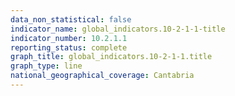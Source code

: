 ```yaml
---
data_non_statistical: false
indicator_name: global_indicators.10-2-1-1-title
indicator_number: 10.2.1.1
reporting_status: complete
graph_title: global_indicators.10-2-1-1.title
graph_type: line
national_geographical_coverage: Cantabria
---
```

